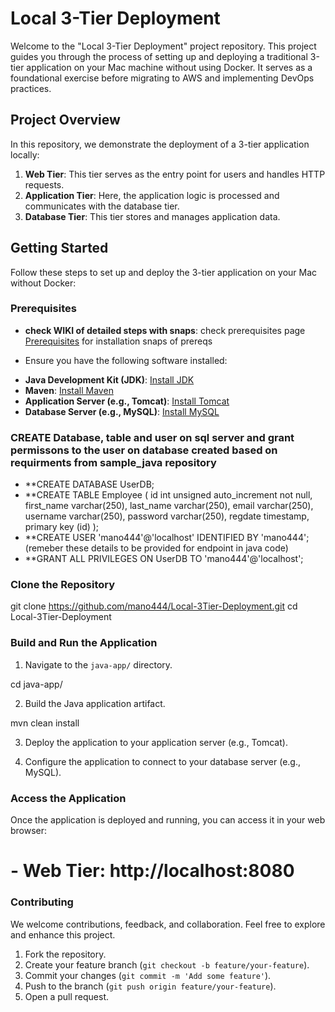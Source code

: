 # Local 3-Tier Deployment

Welcome to the "Local 3-Tier Deployment" project repository. This project guides you through the process of setting up and deploying a traditional 3-tier application on your Mac machine without using Docker. It serves as a foundational exercise before migrating to AWS and implementing DevOps practices.

## Project Overview

In this repository, we demonstrate the deployment of a 3-tier application locally:

1. **Web Tier**: This tier serves as the entry point for users and handles HTTP requests.
2. **Application Tier**: Here, the application logic is processed and communicates with the database tier.
3. **Database Tier**: This tier stores and manages application data.

## Getting Started

Follow these steps to set up and deploy the 3-tier application on your Mac without Docker:

### Prerequisites
- **check WIKI of detailed steps with snaps**: check prerequisites page [Prerequisites](https://github.com/mano444/Local-3Tier-Deployment/wiki/Prerequsistes)
for installation snaps of prereqs 

* Ensure you have the following software installed:

- **Java Development Kit (JDK)**: [Install JDK](https://www.oracle.com/java/technologies/javase-downloads.html)
- **Maven**: [Install Maven](https://maven.apache.org/install.html)
- **Application Server (e.g., Tomcat)**: [Install Tomcat](http://tomcat.apache.org/)
- **Database Server (e.g., MySQL)**: [Install MySQL](https://dev.mysql.com/downloads/installer/)

  
### CREATE Database, table and user on sql server and grant permissons to the user on database created based on requirments from sample_java repository 
- **CREATE DATABASE UserDB;
- **CREATE TABLE Employee ( id int unsigned auto_increment not null, first_name varchar(250), last_name varchar(250), email varchar(250), username varchar(250), password varchar(250), regdate timestamp, primary key (id) );
- **CREATE USER 'mano444'@'localhost' IDENTIFIED BY 'mano444'; (remeber these details to be provided for endpoint in java code) 
- **GRANT ALL PRIVILEGES ON UserDB TO 'mano444'@'localhost';


### Clone the Repository

git clone https://github.com/mano444/Local-3Tier-Deployment.git
cd Local-3Tier-Deployment




### Build and Run the Application


1. Navigate to the `java-app/` directory.

cd java-app/

2. Build the Java application artifact.

mvn clean install

3. Deploy the application to your application server (e.g., Tomcat).

4. Configure the application to connect to your database server (e.g., MySQL).


### Access the Application

Once the application is deployed and running, you can access it in your web browser:

# - Web Tier: http://localhost:8080

### Contributing

We welcome contributions, feedback, and collaboration. Feel free to explore and enhance this project.

 1. Fork the repository.
 2. Create your feature branch (`git checkout -b feature/your-feature`).
 3. Commit your changes (`git commit -m 'Add some feature'`).
 4. Push to the branch (`git push origin feature/your-feature`).
 5. Open a pull request.

